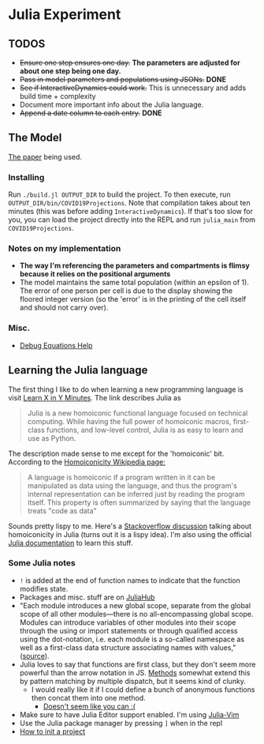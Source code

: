 # Julia Experiment

## TODOS
- ~~Ensure one step ensures one day.~~ **The parameters are adjusted for about one step being one day.**
- ~~Pass in model parameters and populations using JSONs.~~ **DONE**
- ~~See if InteractiveDynamics could work.~~ This is unnecessary and adds build time + complexity
- Document more important info about the Julia language.
- ~~Append a date column to each entry.~~ **DONE**

## The Model

[The paper](https://www.sciencedirect.com/science/article/pii/S0960077921000424)
being used.

### Installing
Run `./build.jl OUTPUT_DIR` to build the project. To then execute, run
`OUTPUT_DIR/bin/COVID19Projections`. Note that compilation takes
about ten minutes (this was before adding `InteractiveDynamics`).
If that's too slow for you, you can load the project
directly into the REPL and run `julia_main` from `COVID19Projections`.

### Notes on my implementation
- **The way I'm referencing the parameters and compartments is flimsy**
  **because it relies on the positional arguments**
- The model maintains the same total population (within an epsilon of 1). The
  error of one person per cell is due to the display showing the floored integer
  version (so the 'error' is in the printing of the cell itself and should not
  carry over).

### Misc.
- [Debug Equations Help](https://discourse.julialang.org/t/psa-how-to-help-yourself-debug-differential-equation-solving-issues/62489)


## Learning the Julia language
The first thing I like to do when learning a new programming language is visit
[Learn X in Y Minutes](https://learnxinyminutes.com/docs/julia/). The link
describes Julia as

> Julia is a new homoiconic functional language focused on technical 
  computing. While having the full power of homoiconic macros, first-class 
  functions, and low-level control, Julia is as easy to learn and use as 
  Python.

The description made sense to me except for the 'homoiconic' bit. According to
the 
[Homoiconicity Wikipedia page:](https://en.wikipedia.org/wiki/Homoiconicity#:~:text=A%20language%20is%20homoiconic%20if,treats%20%22code%20as%20data%22.)
> A language is homoiconic if a program written in it can be manipulated as 
  data using the language, and thus the program's internal representation can 
  be inferred just by reading the program itself. This property is often 
  summarized by saying that the language treats "code as data"

Sounds pretty lispy to me. Here's a 
[Stackoverflow discussion](https://stackoverflow.com/questions/31733766/in-what-sense-are-languages-like-elixir-and-julia-homoiconic)
talking about homoiconicity in Julia (turns out it is a lispy idea).
I'm also using the official 
[Julia documentation](https://docs.julialang.org/en/v1/manual/getting-started/)
to learn this stuff.

### Some Julia notes
- `!` is added at the end of function names to indicate that the function
  modifies state.
- Packages and misc. stuff are on [JuliaHub](https://juliahub.com/ui/Home)
- "Each module introduces a new global scope, separate from the global scope of 
  all other modules—there is no all-encompassing global scope. Modules can 
  introduce variables of other modules into their scope through the using or 
  import statements or through qualified access using the dot-notation, i.e. 
  each module is a so-called namespace as well as a first-class data structure 
  associating names with values," ([source](https://docs.julialang.org/en/v1/manual/variables-and-scoping/)).
- Julia loves to say that functions are first class, but they don't seem more
  powerful than the arrow notation in JS. [Methods](https://docs.julialang.org/en/v1/manual/methods/)
  somewhat extend this by pattern matching by multiple dispatch, but
  it seems kind of clunky.
  - I would really like it if I could define a bunch of anonymous functions
    then concat them into one method.
    - [Doesn't seem like you can :(](https://github.com/JuliaLang/julia/issues/13259)
- Make sure to have Julia Editor support enabled. I'm using
  [Julia-Vim](https://github.com/JuliaEditorSupport/julia-vim)
- Use the Julia package manager by pressing `]` when in the repl
- [How to init a project](https://towardsdatascience.com/how-to-setup-project-environments-in-julia-ec8ae73afe9c)


